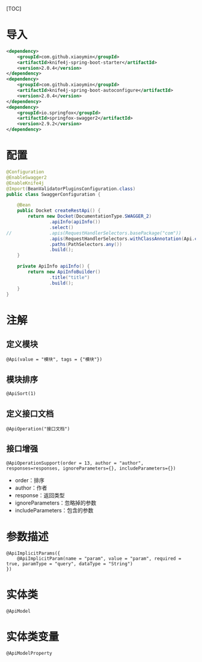 [TOC]

# 导入
```xml
<dependency>
	<groupId>com.github.xiaoymin</groupId>
	<artifactId>knife4j-spring-boot-starter</artifactId>
	<version>2.0.4</version>
</dependency>
<dependency>
	<groupId>com.github.xiaoymin</groupId>
	<artifactId>knife4j-spring-boot-autoconfigure</artifactId>
	<version>2.0.4</version>
</dependency>
<dependency>
	<groupId>io.springfox</groupId>
	<artifactId>springfox-swagger2</artifactId>
	<version>2.9.2</version>
</dependency>
```
# 配置
```java
@Configuration
@EnableSwagger2
@EnableKnife4j
@Import(BeanValidatorPluginsConfiguration.class)
public class SwaggerConfiguration {

	@Bean
	public Docket createRestApi() {
		return new Docket(DocumentationType.SWAGGER_2)
				.apiInfo(apiInfo())
				.select()
//				.apis(RequestHandlerSelectors.basePackage("com"))
				.apis(RequestHandlerSelectors.withClassAnnotation(Api.class))
				.paths(PathSelectors.any())
				.build();
	}

	private ApiInfo apiInfo() {
		return new ApiInfoBuilder()
				.title("title")
				.build();
	}
}
```

# 注解
## 定义模块
```
@Api(value = "模块", tags = {"模块"})
```
## 模块排序
```
@ApiSort(1)
```
## 定义接口文档
```
@ApiOperation("接口文档")
```
## 接口增强
```
@ApiOperationSupport(order = 13, author = "author", responses=responses, ignoreParameters={}, includeParameters={})
```
+ order：排序
+ author：作者
+ response：返回类型
+ ignoreParameters：忽略掉的参数
+ includeParameters：包含的参数

# 参数描述
```
@ApiImplicitParams({
	@ApiImplicitParam(name = "param", value = "param", required = true, paramType = "query", dataType = "String")
})
```

# 实体类
```
@ApiModel
```

# 实体类变量
```
@ApiModelProperty
```